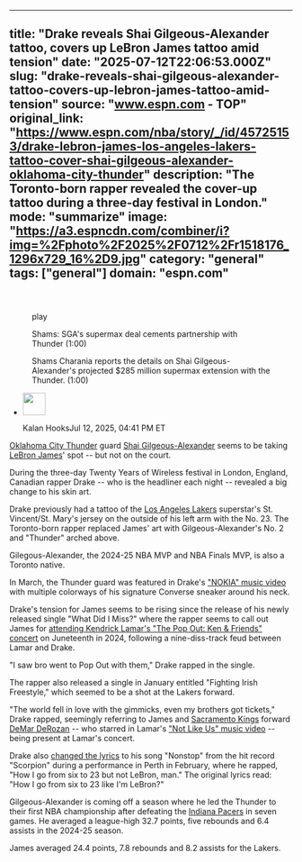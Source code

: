 ---
   title: "Drake reveals Shai Gilgeous-Alexander tattoo, covers up LeBron James tattoo amid tension"
   date: "2025-07-12T22:06:53.000Z"
   slug: "drake-reveals-shai-gilgeous-alexander-tattoo-covers-up-lebron-james-tattoo-amid-tension"
   source: "www.espn.com - TOP"
   original_link: "https://www.espn.com/nba/story/_/id/45725153/drake-lebron-james-los-angeles-lakers-tattoo-cover-shai-gilgeous-alexander-oklahoma-city-thunder"
   description: "The Toronto-born rapper revealed the cover-up tattoo during a three-day festival in London."
   mode: "summarize"
   image: "https://a3.espncdn.com/combiner/i?img=%2Fphoto%2F2025%2F0712%2Fr1518176_1296x729_16%2D9.jpg"
   category: "general"
   tags: ["general"]
   domain: "espn.com"
  ---
  <div id="readability-page-1" class="page"><section id="article-feed" data-behavior="author_overlay article_header_news_feed_item_meta article_legal_footer"><article data-id="45725153" data-behavior="story_scroll story_progress iframe" data-src="/nba/story/_/id/45725153/drake-lebron-james-los-angeles-lakers-tattoo-cover-shai-gilgeous-alexander-oklahoma-city-thunder"><div><header></header><figure data-video="watch,640,360,45636664,whitelist-BO|NG|NZ|GQ|AS|KE|SN|AI|PE|BM|GT|CI|MZ|BF|DO|VG|PY|EC|SX|LS|LC|CD|ST|VI|CG|BB|GN|NE|CL|VE|SS|CR|GU|SC|PR|TC|CM|MG|UG|BZ|UM|BR|SR|GP|MP|BJ|BI|TZ|CV|BS|KM|TG|ER|ET|FM|TT|GY|JM|ZA|ZW|CF|GD|GH|AW|BW|MS|PA|AM|KY|GF|AU|LR|US|AO|RE|SZ|GA|MX|GM|MW|HT|PW|MH|MF|FJ|MQ|BQ|NA|VC|AG|MU|NI|KN|UY|GW|GB|UK|SL|HN|SV|CO|ZM|CU|RW|ML|" data-cerebro-id="686480db2c1a6662c314019e" data-title="Shams: SGA's supermax deal cements partnership with Thunder" data-source="espn"><div><picture><source srcset="https://a.espncdn.com/combiner/i?img=%2Fmedia%2Fmotion%2F2025%2F0701%2Fdm_250701_sga_sham%2Fdm_250701_sga_sham.jpg&amp;w=943&amp;h=530&amp;cquality=80&amp;format=jpg" media="(min-width: 376px)"><source srcset="https://a.espncdn.com/combiner/i?img=%2Fmedia%2Fmotion%2F2025%2F0701%2Fdm_250701_sga_sham%2Fdm_250701_sga_sham.jpg&amp;w=375&amp;cquality=80, https://a.espncdn.com/combiner/i?img=%2Fmedia%2Fmotion%2F2025%2F0701%2Fdm_250701_sga_sham%2Fdm_250701_sga_sham.jpg&amp;w=750&amp;cquality=40&amp;format=jpg 2x" media="(max-width: 375px)"></picture><p><span data-id="45636664">play</span></p></div><figcaption><div><p><span>Shams: SGA's supermax deal cements partnership with Thunder (1:00)</span></p><p>Shams Charania reports the details on Shai Gilgeous-Alexander's projected $285 million supermax extension with the Thunder. (1:00)</p></div></figcaption></figure><div><div><ul><li><p><img src="https://a.espncdn.com/combiner/i?img=/i/columnists/espn_generic_m.jpg&amp;h=80&amp;w=80&amp;scale=crop" alt="" width="40" height="40"></p><p>Kalan Hooks<span>Jul 12, 2025, 04:41 PM ET</span></p></li></ul></div><p><a data-clubhouse-guid="bd458c44-2d33-47eb-cebc-35d3d4ac595c" href="https://www.espn.com/nba/team/_/name/okc/oklahoma-city-thunder">Oklahoma City Thunder</a> guard <a data-player-guid="4dcec409-3ff9-2881-2bc3-b4289ce6c36d" href="https://www.espn.com/nba/player/_/id/4278073/shai-gilgeous-alexander">Shai Gilgeous-Alexander</a> seems to be taking <a data-player-guid="1f6592b3-ff53-d321-8dc5-6038d48c1786" href="https://www.espn.com/nba/player/_/id/1966/lebron-james">LeBron James</a>' spot -- but not on the court.</p><p>During the three-day Twenty Years of Wireless festival in London, England, Canadian rapper Drake -- who is the headliner each night -- revealed a big change to his skin art.</p><p>Drake previously had a tattoo of the <a data-clubhouse-guid="2876e98b-b9bc-2920-4319-46e6943f8be4" href="https://www.espn.com/nba/team/_/name/lal/los-angeles-lakers">Los Angeles Lakers</a> superstar's St. Vincent/St. Mary's jersey on the outside of his left arm with the No. 23. The Toronto-born rapper replaced James' art with Gilgeous-Alexander's No. 2 and "Thunder" arched above.</p><p>Gilegous-Alexander, the 2024-25 NBA MVP and NBA Finals MVP, is also a Toronto native.</p><blockquote data-instgrm-captioned="" data-instgrm-permalink="https://www.instagram.com/p/DMAwgGwvh2_/?utm_source=ig_embed&amp;utm_campaign=loading" data-instgrm-version="14"></blockquote>
<p>In March, the Thunder guard was featured in Drake's <a href="https://www.espn.com/nba/story/_/id/44492907/shai-gilgeous-alexander-oklahoma-city-thunder-nokia-drake-music-video">"NOKIA" music video</a> with multiple colorways of his signature Converse sneaker around his neck.</p><p>Drake's tension for James seems to be rising since the release of his newly released single "What Did I Miss?" where the rapper seems to call out James for <a href="https://www.espn.com/nba/story/_/id/40390171/lebron-james-westbrook-james-harden-derozan-kendrick-lamar-ken-friends-concert">attending Kendrick Lamar's "The Pop Out: Ken &amp; Friends" concert</a> on Juneteenth in 2024, following a nine-diss-track feud between Lamar and Drake.</p><p>"I saw bro went to Pop Out with them," Drake rapped in the single.</p><p>The rapper also released a single in January entitled "Fighting Irish Freestyle," which seemed to be a shot at the Lakers forward.</p><p>"The world fell in love with the gimmicks, even my brothers got tickets," Drake rapped, seemingly referring to James and <a data-clubhouse-guid="e266c4ea-9af3-1bd8-06fb-fd608fd30e26" href="https://www.espn.com/nba/team/_/name/sac/sacramento-kings">Sacramento Kings</a> forward <a data-player-guid="d942ef5e-c416-b06e-63ac-5f3db14757be" href="https://www.espn.com/nba/player/_/id/3978/demar-derozan">DeMar DeRozan</a> -- who starred in Lamar's <a href="https://www.espn.com/nba/story/_/id/40496977/demar-derozan-cameo-kendrick-lamar-not-us-video">"Not Like Us" music video</a> -- being present at Lamar's concert.</p><p>Drake also <a href="https://www.complex.com/music/a/tracewilliamcowen/drake-changes-nonstop-lebron-lyric">changed the lyrics</a> to his song "Nonstop" from the hit record "Scorpion" during a performance in Perth in February, where he rapped, "How I go from six to 23 but not LeBron, man." The original lyrics read: "How I go from six to 23 like I'm LeBron?"</p><p>Gilgeous-Alexander is coming off a season where he led the Thunder to their first NBA championship after defeating the <a data-clubhouse-guid="547fc042-3e02-4795-9637-9ab84322b625" href="https://www.espn.com/nba/team/_/name/ind/indiana-pacers">Indiana Pacers</a> in seven games. He averaged a league-high 32.7 points, five rebounds and 6.4 assists in the 2024-25 season.</p><p>James averaged 24.4 points, 7.8 rebounds and 8.2 assists for the Lakers.</p>
</div></div></article></section></div>